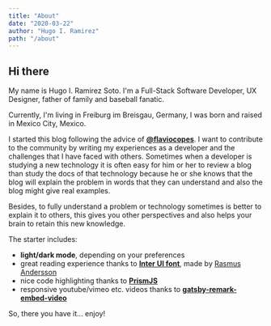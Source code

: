 ```yaml
---
title: "About"
date: "2020-03-22"
author: "Hugo I. Ramirez"
path: "/about"
---
```


## Hi there

My name is Hugo I. Ramirez Soto. I'm a Full-Stack Software Developer, UX Designer, father of family and baseball fanatic.

Currently, I'm living in Freiburg im Breisgau, Germany, I was born and raised in Mexico City, Mexico.

I started this blog following the advice of [**@flaviocopes**](https://twitter.com/flaviocopes). I want to contribute to the community by writing my experiences as a developer and the challenges that I have faced with others. Sometimes when a developer is studying a new technology it is often easy for him or her to review a blog than study the docs of that technology because he or she knows that the blog will explain the problem in words that they can understand and also the blog might give real examples.

Besides, to fully understand a problem or technology sometimes is better to explain it to others, this gives you other perspectives and also helps your brain to retain this new knowledge.

The starter includes:

- **light/dark mode**, depending on your preferences
- great reading experience thanks to [**Inter UI font**](https://rsms.me/inter/), made by [Rasmus Andersson](https://rsms.me/about/)
- nice code highlighting thanks to [**PrismJS**](https://prismjs.com)
- responsive youtube/vimeo etc. videos thanks to [**gatsby-remark-embed-video**](https://github.com/borgfriend/gatsby-remark-embed-video)

So, there you have it... enjoy!
